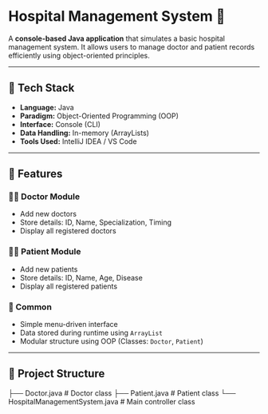 # Hospital Management System 🏥

A **console-based Java application** that simulates a basic hospital management system. It allows users to manage doctor and patient records efficiently using object-oriented principles.

---

## 🔧 Tech Stack

- **Language:** Java  
- **Paradigm:** Object-Oriented Programming (OOP)  
- **Interface:** Console (CLI)  
- **Data Handling:** In-memory (ArrayLists)  
- **Tools Used:** IntelliJ IDEA / VS Code

---

## 📌 Features

### 👨‍⚕️ Doctor Module
- Add new doctors
- Store details: ID, Name, Specialization, Timing
- Display all registered doctors

### 🧑‍🦱 Patient Module
- Add new patients
- Store details: ID, Name, Age, Disease
- Display all registered patients

### 🔐 Common
- Simple menu-driven interface
- Data stored during runtime using `ArrayList`
- Modular structure using OOP (Classes: `Doctor`, `Patient`)

---

## 📁 Project Structure
├── Doctor.java # Doctor class
├── Patient.java # Patient class
└── HospitalManagementSystem.java # Main controller class

